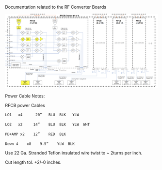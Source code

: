 Documentation related to the RF Converter Boards

![RFCB Schematic Zoom](/RFCB/RFCB_Schem_Zoom.png)


Power Cable Notes:

RFCB power Cables

	LO1   x4      20”   BLU  BLK   YLW

	LO2   x2     14”    BLU  BLK   YLW  WHT

	PD+AMP x2    12”    RED  BLK

	Down 4    x8    9.5”    YLW  BLK

Use 22 Ga. Stranded Teflon insulated wire twist to ~ 2turns per inch.

Cut length tol. +2/-0 inches.
